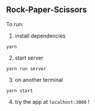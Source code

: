 ## Rock-Paper-Scissors

To run:
1. install dependencies 
```
yarn
```

2. start server
```
yarn run server
```
3. on another terminal 
```
yarn start
```
4. try the app at `localhost:3000` !